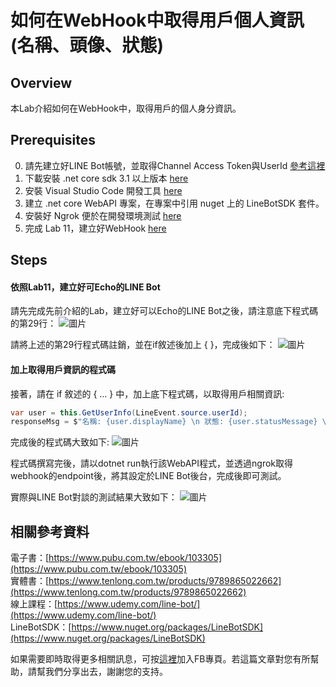 如何在WebHook中取得用戶個人資訊(名稱、頭像、狀態)
===
## Overview

本Lab介紹如何在WebHook中，取得用戶的個人身分資訊。

## Prerequisites
0. 請先建立好LINE Bot帳號，並取得Channel Access Token與UserId [參考這裡](https://github.com/isdaviddong/HOL-LineBotSDK/blob/master/00.%20%E5%A6%82%E4%BD%95%E7%94%B3%E8%AB%8BLINE%20Bot.md)
1. 下載安裝 .net core sdk 3.1 以上版本 [here](https://dotnet.microsoft.com/download)
2. 安裝 Visual Studio Code 開發工具 [here](https://code.visualstudio.com/download)
3. 建立 .net core WebAPI 專案，在專案中引用 nuget 上的 LineBotSDK 套件。
4. 安裝好 Ngrok 便於在開發環境測試 [here](https://ngrok.com/)  
5. 完成 Lab 11，建立好WebHook [here](https://github.com/isdaviddong/HOL-LineBotSDK/blob/master/webhook/Lab%2011%20:%20%E5%A6%82%E4%BD%95%E5%BB%BA%E7%AB%8B%E5%8F%AFEcho%E7%9A%84%20LINE%20Bot.md)

## Steps

#### 依照Lab11，建立好可Echo的LINE Bot
請先完成先前介紹的Lab，建立好可以Echo的LINE Bot之後，請注意底下程式碼的第29行：
![圖片](https://i.imgur.com/6CdIByx.png)

請將上述的第29行程式碼註銷，並在if敘述後加上 {  }，完成後如下：
![圖片](https://i.imgur.com/p7edkBU.png)

#### 加上取得用戶資訊的程式碼
接著，請在 if 敘述的 { ... } 中，加上底下程式碼，以取得用戶相關資訊:
```csharp
var user = this.GetUserInfo(LineEvent.source.userId);
responseMsg = $"名稱: {user.displayName} \n 狀態: {user.statusMessage} \n pictureUrl: {user.pictureUrl}";
```
完成後的程式碼大致如下:
![圖片](https://i.imgur.com/Cbhs0yQ.png)

程式碼撰寫完後，請以dotnet run執行該WebAPI程式，並透過ngrok取得webhook的endpoint後，將其設定於LINE Bot後台，完成後即可測試。

實際與LINE Bot對談的測試結果大致如下：
![圖片](https://i.imgur.com/U3psUNs.png)

相關參考資料
---
電子書：[https://www.pubu.com.tw/ebook/103305](https://www.pubu.com.tw/ebook/103305)  
實體書：[https://www.tenlong.com.tw/products/9789865022662](https://www.tenlong.com.tw/products/9789865022662)  
線上課程：[https://www.udemy.com/line-bot/](https://www.udemy.com/line-bot/)  
LineBotSDK：[https://www.nuget.org/packages/LineBotSDK](https://www.nuget.org/packages/LineBotSDK)  

如果需要即時取得更多相關訊息，可按[這裡](https://www.facebook.com/DotNetWalker/)加入FB專頁。若這篇文章對您有所幫助，請幫我們分享出去，謝謝您的支持。

